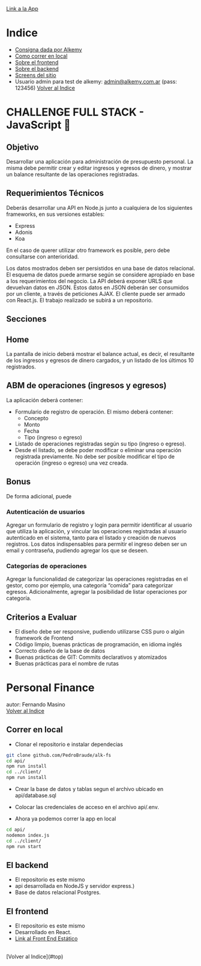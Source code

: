 [Link a la App](https://challenge-fullstack-alkemy.vercel.app)

<a name="top"></a>
# Indice

- [Consigna dada por Alkemy](#consigna)
- [Como correr en local](#runlocal)
- [Sobre el frontend](#frontend)
- [Sobre el backend](#backend)
- [Screens del sitio](#screens)
- Usuario admin para test de alkemy: admin@alkemy.com.ar (pass: 123456)
<a name="consigna"></a>
[Volver al Indice](#top)

# CHALLENGE FULL STACK - JavaScript 🚀

## Objetivo

Desarrollar una aplicación para administración de presupuesto personal. La misma debe
permitir crear y editar ingresos y egresos de dinero, y mostrar un balance resultante de las
operaciones registradas.

## Requerimientos Técnicos

Deberás desarrollar una API en Node.js junto a cualquiera de los siguientes frameworks,
en sus versiones estables:

- Express
- Adonis
- Koa


En el caso de querer utilizar otro framework es posible, pero debe consultarse con
anterioridad.

Los datos mostrados deben ser persistidos en una base de datos relacional. El esquema de
datos puede armarse según se considere apropiado en base a los requerimientos del
negocio. La API deberá exponer URLS que devuelvan datos en JSON.
Estos datos en JSON deberán ser consumidos por un cliente, a través de peticiones AJAX.
El cliente puede ser armado con React.js.
El trabajo realizado se subirá a un repositorio.

## Secciones

## Home
La pantalla de inicio deberá mostrar el balance actual, es decir, el resultante de los
ingresos y egresos de dinero cargados, y un listado de los últimos 10 registrados.

## ABM de operaciones (ingresos y egresos)
La aplicación deberá contener:
- Formulario de registro de operación. El mismo deberá contener:
    - Concepto
    - Monto
    - Fecha
    - Tipo (ingreso o egreso)
- Listado de operaciones registradas según su tipo (ingreso o egreso).
- Desde el listado, se debe poder modificar o eliminar una operación registrada
previamente. No debe ser posible modificar el tipo de operación (ingreso o
egreso) una vez creada.

## Bonus

De forma adicional, puede
### Autenticación de usuarios
Agregar un formulario de registro y login para permitir identificar al usuario que utiliza la
aplicación, y vincular las operaciones registradas al usuario autenticado en el sistema,
tanto para el listado y creación de nuevos registros. Los datos indispensables para permitir
el ingreso deben ser un email y contraseña, pudiendo agregar los que se deseen.
### Categorías de operaciones
Agregar la funcionalidad de categorizar las operaciones registradas en el gestor, como por
ejemplo, una categoría “comida” para categorizar egresos. Adicionalmente, agregar la
posibilidad de listar operaciones por categoría.

##  Criterios a Evaluar
- El diseño debe ser responsive, pudiendo utilizarse CSS puro o algún framework
de Frontend
- Código limpio, buenas prácticas de programación, en idioma inglés
- Correcto diseño de la base de datos
- Buenas prácticas de GIT: Commits declarativos y atomizados
- Buenas prácticas para el nombre de rutas

# Personal Finance
autor: Fernando Masino
<br />
[Volver al Indice](#top)

<a name="runlocal"></a>
## Correr en local
- Clonar el repositorio e instalar dependecias
```bash
git clone github.com/PedroBraude/alk-fs
cd api/
npm run install
cd ../client/
npm run install
```
- Crear la base de datos y tablas segun el archivo ubicado en api/database.sql
- Colocar las credenciales de acceso en el archivo api/.env.


- Ahora ya podemos correr la app en local
```bash
cd api/
nodemon index.js
cd ../client/
npm run start
```

<a name="api"></a>
## El backend
- El repositorio es este mismo
- api desarrollada en NodeJS y servidor express.)
- Base de datos relacional Postgres.

<a name="frontend"></a>
## El frontend
- El repositorio es este mismo
- Desarrollado en React.
- [Link al Front End Estático](http://administradorpersonal.pedrobraude.com/)


<br />
[Volver al Indice](#top)


